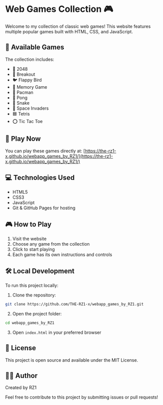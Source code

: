 # Web Games Collection 🎮

Welcome to my collection of classic web games! This website features multiple popular games built with HTML, CSS, and JavaScript.

## 🎯 Available Games

The collection includes:
- 🎲 2048
- 🧱 Breakout
- 🐦 Flappy Bird
- 🎴 Memory Game
- 👻 Pacman
- 🏓 Pong
- 🐍 Snake
- 👾 Space Invaders
- 🟦 Tetris
- ⭕ Tic Tac Toe

## 🚀 Play Now

You can play these games directly at: [https://the-rz1-x.github.io/webapp_games_by_RZ1/](https://the-rz1-x.github.io/webapp_games_by_RZ1/)

## 💻 Technologies Used

- HTML5
- CSS3
- JavaScript
- Git & GitHub Pages for hosting

## 🎮 How to Play

1. Visit the website
2. Choose any game from the collection
3. Click to start playing
4. Each game has its own instructions and controls

## 🛠️ Local Development

To run this project locally:

1. Clone the repository:
```bash
git clone https://github.com/THE-RZ1-x/webapp_games_by_RZ1.git
```

2. Open the project folder:
```bash
cd webapp_games_by_RZ1
```

3. Open `index.html` in your preferred browser

## 📝 License

This project is open source and available under the MIT License.

## 👨‍💻 Author

Created by RZ1

Feel free to contribute to this project by submitting issues or pull requests!

